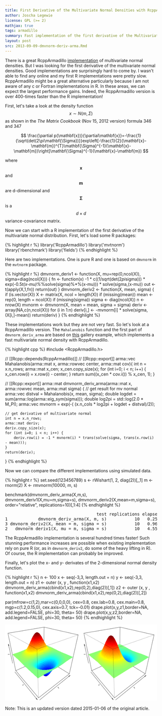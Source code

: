```yaml
---
title: First Derivative of the Multivariate Normal Densities with RcppArmadillo
author: Joscha Legewie
license: GPL (>= 2)
mathjax: true
tags: armadillo
summary: Fast implementation of the first derivative of the Multivariate Normal density using RcppArmadillo.
layout: post
src: 2013-09-09-dmvnorm-deriv-arma.Rmd
---
```


There is a great RcppArmadillo
[implementation](https://gallery.rcpp.org/articles/dmvnorm_arma/) of
multivariate normal densities. But I was looking for the first derivative of
the multivariate normal densities. Good implementations are surprisingly hard
to come by. I wasn't able to find any online and my first R implementations
were pretty slow. RcppArmadillo might be a great alternative particularly
because I am not aware of any c or Fortran implementations in R. In these
areas, we can expect the largest performance gains. Indeed, the RcppArmadillo
version is over 400-times faster than the R implementation!

First, let's take a look at the density function
$$ x \sim N(m,\Sigma) $$
as shown in the *The Matrix Cookbook* (Nov 15, 2012 version) formula 346 and 347 

$$
\frac{\partial p(\mathbf{x})}{\partial\mathbf{x}}=-\frac{1}{\sqrt{det(2\pi\mathbf{\Sigma})}}exp\left[-\frac{1}{2}(\mathbf{x}-\mathbf{m})^{T}\mathbf{\Sigma}^{-1}(\mathbf{x}-\mathbf{m})\right]\mathbf{\Sigma}^{-1}(\mathbf{x}-\mathbf{m}) 
$$

where $$\mathbf{x}$$ and $$\mathbf{m}$$ are d-dimensional and $$\mathbf{\Sigma}$$ is a $$d \times d$$ variance-covariance matrix.

Now we can start with a R implementation of the first derivative of the multivariate normal distribution. First, let's load some R packages:


{% highlight r %}
library('RcppArmadillo')
library('mvtnorm')
library('rbenchmark')
library('fields')
{% endhighlight %}

Here are two implementations. One is pure R and one is based on `dmvnorm` in the `mvtnorm` package.


{% highlight r %}
dmvnorm_deriv1 <- function(X, mu=rep(0,ncol(X)), sigma=diag(ncol(X))) {
    fn <- function(x) -1 * c((1/sqrt(det(2*pi*sigma))) * exp(-0.5*t(x-mu)%*%solve(sigma)%*%(x-mu))) * solve(sigma,(x-mu))
    out <- t(apply(X,1,fn))
    return(out)
}
dmvnorm_deriv2 <- function(X, mean, sigma) {
    if (is.vector(X)) X <- matrix(X, ncol = length(X))
    if (missing(mean)) mean <- rep(0, length = ncol(X))
    if (missing(sigma)) sigma <- diag(ncol(X))
    n <- nrow(X)
    mvnorm <- dmvnorm(X, mean = mean, sigma = sigma)
    deriv <- array(NA,c(n,ncol(X)))
    for (i in 1:n)
        deriv[i,] <- -mvnorm[i] * solve(sigma,(X[i,]-mean))
    return(deriv)
}
{% endhighlight %}

These implementations work but they are not very fast. So let's look at a RcppArmadillo version.
The `Mahalanobis` function and the first part of `dmvnorm_deriv_arma` are based on [this](https://gallery.rcpp.org/articles/dmvnorm_arma/)
gallery example, which implements a fast multivariate normal density with RcppArmadillo.


{% highlight cpp %}
#include <RcppArmadillo.h>

// [[Rcpp::depends(RcppArmadillo)]]
// [[Rcpp::export]]
arma::vec Mahalanobis(arma::mat x, arma::rowvec center, arma::mat cov){
    int n = x.n_rows;
    arma::mat x_cen;
    x_cen.copy_size(x);
    for (int i=0; i < n; i++) {
        x_cen.row(i) = x.row(i) - center;
    }
    return sum((x_cen * cov.i()) % x_cen, 1);
}

// [[Rcpp::export]]
arma::mat dmvnorm_deriv_arma(arma::mat x, arma::rowvec mean, arma::mat sigma) {
    // get result for mv normal
    arma::vec distval = Mahalanobis(x,  mean, sigma);
    double logdet = sum(arma::log(arma::eig_sym(sigma)));
    double log2pi = std::log(2.0 * M_PI);
    arma::vec mvnorm = exp(-( (x.n_cols * log2pi + logdet + distval)/2));

    // get derivative of multivariate normal
    int n = x.n_rows;
    arma::mat deriv;
    deriv.copy_size(x);
    for (int i=0; i < n; i++) {
        deriv.row(i) = -1 * mvnorm(i) * trans(solve(sigma, trans(x.row(i) - mean)));
    }
    return(deriv);
}
{% endhighlight %}

Now we can compare the different implementations using simulated data.


{% highlight r %}
set.seed(123456789)
s <- rWishart(1, 2, diag(2))[,,1]
m <- rnorm(2)
X <- rmvnorm(10000, m, s)

benchmark(dmvnorm_deriv_arma(X,m,s),
          dmvnorm_deriv1(X,mu=m,sigma=s),
          dmvnorm_deriv2(X,mean=m,sigma=s),
          order="relative", replications=10)[,1:4]
{% endhighlight %}



<pre class="output">
                                    test replications elapsed relative
1            dmvnorm_deriv_arma(X, m, s)           10   0.258    1.000
3 dmvnorm_deriv2(X, mean = m, sigma = s)           10   0.962    3.729
2   dmvnorm_deriv1(X, mu = m, sigma = s)           10   4.550   17.636
</pre>
The RcppArmadillo implementation is several hundred times faster! Such stunning performance increases are possible when existing implementation rely on pure R (or, as in `dmvnorm_deriv2`, do some of the heavy lifting in R). Of course, the R implementation can probably be improved.

Finally, let's plot the x- and y- derivates of the 2-dimensional normal density function.


{% highlight r %}
n <- 100
x <- seq(-3,3, length.out = n)
y <- seq(-3,3, length.out = n)
z1 <- outer (x, y , function(x1,x2) dmvnorm_deriv_arma(cbind(x1,x2),rep(0,2),diag(2))[,1])
z2 <- outer (x, y , function(x1,x2) dmvnorm_deriv_arma(cbind(x1,x2),rep(0,2),diag(2))[,2])

par(mfrow=c(1,2),mar=c(0,0,0,0), cex=0.8, cex.lab=0.8, cex.main=0.8, mgp=c(1.2,0.15,0), cex.axis=0.7, tck=-0.01)
drape.plot(x,y,z1,border=NA, add.legend=FALSE, phi=30, theta= 50)
drape.plot(x,y,z2,border=NA, add.legend=FALSE, phi=30, theta= 50)
{% endhighlight %}

![plot of chunk unnamed-chunk-5](../figure/2013-09-09-dmvnorm-deriv-arma-unnamed-chunk-5-1.png)

Note: This is an updated version dated 2015-01-06 of the original article.
